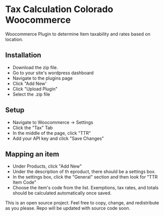 # Tax Calculation Colorado Woocommerce
Woocommerce Plugin to determine Item taxability and rates based on location. 


<h2>Installation</h2>

* Download the zip file.
* Go to your site's wordpress dashboard
* Navigate to the plugins page
* Click "Add New'
* Click "Upload Plugin"
* Select the .zip file

<h2>Setup</h2>

* Navigate to Woocommerce -> Settings
* Click the "Tax" Tab
* In the middle of the page, click "TTR"
* Add your API key and click "Save Changes"

<h2>Mapping an item</h2>

* Under Products, click "Add New"
* Under the description of th eproduct, there should be a settings box.
* In the settings box, click the "General" section and then look for "TTR Item Code"
* Choose the item's code from the list. Exemptions, tax rates, and totals should be calculated automatically once saved.


This is an open source project. Feel free to copy, change, and redistribute as you please. Repo will be updated with source code soon.
